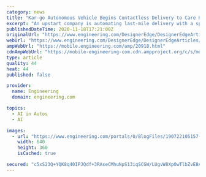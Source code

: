 ```yaml
---
category: news
title: "Kar-go Autonomous Vehicle Begins Contactless Delivery to Care Homes"
excerpt: "An upstart company is automating last-mile delivery with a space-aged bot. Europe's first autonomous package delivery vehicle. (Image courtesy of the Academy of Robotics.) Backed by the deep pockets of Google,"
publishedDateTime: 2020-11-18T17:21:00Z
originalUrl: "https://www.engineering.com/DesignerEdge/DesignerEdgeArticles/ArticleID/20918/Kar-go-Autonomous-Vehicle-Begins-Contactless-Delivery-to-Care-Homes.aspx"
webUrl: "https://www.engineering.com/DesignerEdge/DesignerEdgeArticles/ArticleID/20918/Kar-go-Autonomous-Vehicle-Begins-Contactless-Delivery-to-Care-Homes.aspx"
ampWebUrl: "https://mobile.engineering.com/amp/20918.html"
cdnAmpWebUrl: "https://mobile-engineering-com.cdn.ampproject.org/c/s/mobile.engineering.com/amp/20918.html"
type: article
quality: 44
heat: 44
published: false

provider:
  name: Engineering
  domain: engineering.com

topics:
  - AI in Autos
  - AI

images:
  - url: "https://www.engineering.com/portals/0/BlogFiles/190722105157-kar-go-super-169.png"
    width: 640
    height: 360
    isCached: true

secured: "c5xS23Q+YQK8q40IPJQdf+3RAseCMhuNpS13iqSCGW/LUgvW8Xp0wTlbZvE8Aj9Sqc+VqLaie3ANOn1K4i5/JGRCJ+7xMGRDbGzRgfApXd6lMPJBXpdIIIfLsQFWZwIO+2y/VgwvDDR3KhkmgnML89PTHEp1Q3I73TbX8AKbH2ZF9w5Ytddel74POMF49A48Fi3qt3r2JorN6pkjlCbM1qPJWLndq5JZmmKEJsLfUvOtV9O6LIENtbHCB++yKGHXDFSe5YM/6DqF3j83U5+T2iBEr2CvPWmuwgZq0VYLMA3oU2P9J0LtYWBhLmd+UUFMOyKQZR2wQbrKusmoq6FT4uzuByTuHtXS9xoKQZ+Su/g=;9FKkwdU6pOTrvNyzLliMUQ=="
---
```


